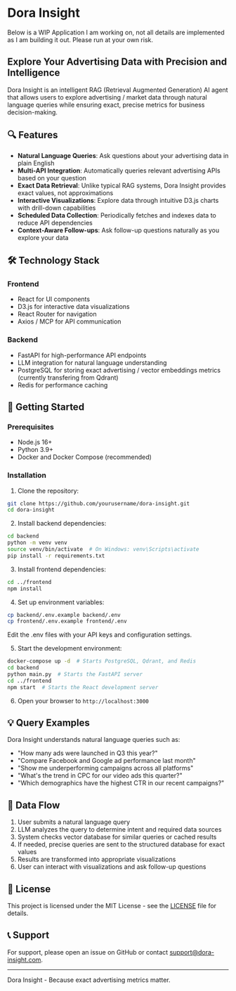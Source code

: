 # Dora Insight

Below is a WIP Application I am working on, not all details are implemented as I am building it out. Please run at your own risk.

## Explore Your Advertising Data with Precision and Intelligence

Dora Insight is an intelligent RAG (Retrieval Augmented Generation) AI agent that allows users to explore advertising / market data through natural language queries while ensuring exact, precise metrics for business decision-making.

## 🔍 Features

- **Natural Language Queries**: Ask questions about your advertising data in plain English
- **Multi-API Integration**: Automatically queries relevant advertising APIs based on your question
- **Exact Data Retrieval**: Unlike typical RAG systems, Dora Insight provides exact values, not approximations
- **Interactive Visualizations**: Explore data through intuitive D3.js charts with drill-down capabilities
- **Scheduled Data Collection**: Periodically fetches and indexes data to reduce API dependencies
- **Context-Aware Follow-ups**: Ask follow-up questions naturally as you explore your data

## 🛠️ Technology Stack

### Frontend
- React for UI components
- D3.js for interactive data visualizations
- React Router for navigation
- Axios / MCP for API communication

### Backend
- FastAPI for high-performance API endpoints
- LLM integration for natural language understanding
- PostgreSQL for storing exact advertising / vector embeddings metrics (currently transfering from Qdrant)
- Redis for performance caching

## 🚀 Getting Started

### Prerequisites
- Node.js 16+
- Python 3.9+
- Docker and Docker Compose (recommended)

### Installation

1. Clone the repository:
```bash
git clone https://github.com/yourusername/dora-insight.git
cd dora-insight
```

2. Install backend dependencies:
```bash
cd backend
python -m venv venv
source venv/bin/activate  # On Windows: venv\Scripts\activate
pip install -r requirements.txt
```

3. Install frontend dependencies:
```bash
cd ../frontend
npm install
```

4. Set up environment variables:
```bash
cp backend/.env.example backend/.env
cp frontend/.env.example frontend/.env
```
Edit the .env files with your API keys and configuration settings.

5. Start the development environment:
```bash
docker-compose up -d  # Starts PostgreSQL, Qdrant, and Redis
cd backend
python main.py  # Starts the FastAPI server
cd ../frontend
npm start  # Starts the React development server
```

6. Open your browser to `http://localhost:3000`

## 💡 Query Examples

Dora Insight understands natural language queries such as:

- "How many ads were launched in Q3 this year?"
- "Compare Facebook and Google ad performance last month"
- "Show me underperforming campaigns across all platforms"
- "What's the trend in CPC for our video ads this quarter?"
- "Which demographics have the highest CTR in our recent campaigns?"

## 🔄 Data Flow

1. User submits a natural language query
2. LLM analyzes the query to determine intent and required data sources
3. System checks vector database for similar queries or cached results
4. If needed, precise queries are sent to the structured database for exact values
5. Results are transformed into appropriate visualizations
6. User can interact with visualizations and ask follow-up questions

## 📄 License

This project is licensed under the MIT License - see the [LICENSE](LICENSE) file for details.

## 📞 Support

For support, please open an issue on GitHub or contact support@dora-insight.com.

---

Dora Insight - Because exact advertising metrics matter.